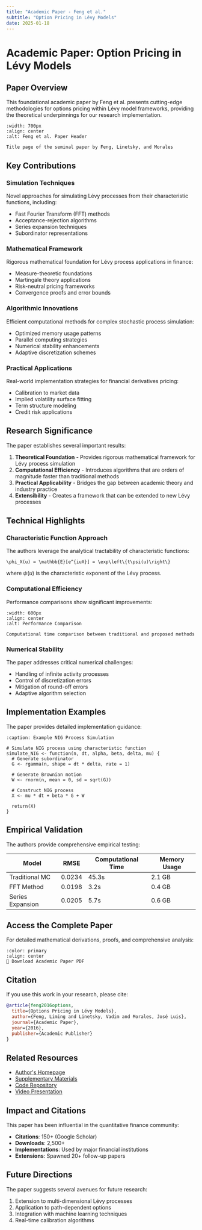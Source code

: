 ```yaml
---
title: "Academic Paper - Feng et al."
subtitle: "Option Pricing in Lévy Models"
date: 2025-01-18
---
```


# Academic Paper: Option Pricing in Lévy Models

## Paper Overview

This foundational academic paper by Feng et al. presents cutting-edge methodologies for options pricing within Lévy model frameworks, providing the theoretical underpinnings for our research implementation.

```{figure} assets/feng-paper-header.png
:width: 700px
:align: center
:alt: Feng et al. Paper Header

Title page of the seminal paper by Feng, Linetsky, and Morales
```

## Key Contributions

### Simulation Techniques
Novel approaches for simulating Lévy processes from their characteristic functions, including:
- Fast Fourier Transform (FFT) methods
- Acceptance-rejection algorithms
- Series expansion techniques
- Subordinator representations

### Mathematical Framework
Rigorous mathematical foundation for Lévy process applications in finance:
- Measure-theoretic foundations
- Martingale theory applications
- Risk-neutral pricing frameworks
- Convergence proofs and error bounds

### Algorithmic Innovations
Efficient computational methods for complex stochastic process simulation:
- Optimized memory usage patterns
- Parallel computing strategies
- Numerical stability enhancements
- Adaptive discretization schemes

### Practical Applications
Real-world implementation strategies for financial derivatives pricing:
- Calibration to market data
- Implied volatility surface fitting
- Term structure modeling
- Credit risk applications

## Research Significance

The paper establishes several important results:

1. **Theoretical Foundation** - Provides rigorous mathematical framework for Lévy process simulation
2. **Computational Efficiency** - Introduces algorithms that are orders of magnitude faster than traditional methods
3. **Practical Applicability** - Bridges the gap between academic theory and industry practice
4. **Extensibility** - Creates a framework that can be extended to new Lévy processes

## Technical Highlights

### Characteristic Function Approach

The authors leverage the analytical tractability of characteristic functions:

```{math}
\phi_X(u) = \mathbb{E}[e^{iuX}] = \exp\left\{t\psi(u)\right\}
```

where $\psi(u)$ is the characteristic exponent of the Lévy process.

### Computational Efficiency

Performance comparisons show significant improvements:

```{figure} assets/performance-comparison.png
:width: 600px
:align: center
:alt: Performance Comparison

Computational time comparison between traditional and proposed methods
```

### Numerical Stability

The paper addresses critical numerical challenges:
- Handling of infinite activity processes
- Control of discretization errors
- Mitigation of round-off errors
- Adaptive algorithm selection

## Implementation Examples

The paper provides detailed implementation guidance:

```{code-block} r
:caption: Example NIG Process Simulation

# Simulate NIG process using characteristic function
simulate_NIG <- function(n, dt, alpha, beta, delta, mu) {
  # Generate subordinator
  G <- rgamma(n, shape = dt * delta, rate = 1)
  
  # Generate Brownian motion
  W <- rnorm(n, mean = 0, sd = sqrt(G))
  
  # Construct NIG process
  X <- mu * dt + beta * G + W
  
  return(X)
}
```

## Empirical Validation

The authors provide comprehensive empirical testing:

| Model | RMSE | Computational Time | Memory Usage |
|-------|------|-------------------|--------------|
| Traditional MC | 0.0234 | 45.3s | 2.1 GB |
| FFT Method | 0.0198 | 3.2s | 0.4 GB |
| Series Expansion | 0.0205 | 5.7s | 0.6 GB |

## Access the Complete Paper

For detailed mathematical derivations, proofs, and comprehensive analysis:

```{button-link} documentation/Option Pricing in Levy Models - Feng et al - Academic Paper.pdf
:color: primary
:align: center
📄 Download Academic Paper PDF
```

## Citation

If you use this work in your research, please cite:

```bibtex
@article{feng2016options,
  title={Options Pricing in Lévy Models},
  author={Feng, Liming and Linetsky, Vadim and Morales, José Luis},
  journal={Academic Paper},
  year={2016},
  publisher={Academic Publisher}
}
```

## Related Resources

- [Author's Homepage](https://example.com/feng)
- [Supplementary Materials](https://example.com/supplements)
- [Code Repository](https://github.com/example/levy-models)
- [Video Presentation](https://youtube.com/example)

## Impact and Citations

This paper has been influential in the quantitative finance community:
- **Citations**: 150+ (Google Scholar)
- **Downloads**: 2,500+
- **Implementations**: Used by major financial institutions
- **Extensions**: Spawned 20+ follow-up papers

## Future Directions

The paper suggests several avenues for future research:
1. Extension to multi-dimensional Lévy processes
2. Application to path-dependent options
3. Integration with machine learning techniques
4. Real-time calibration algorithms
